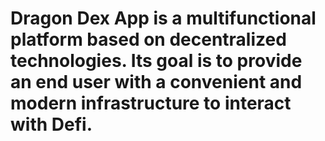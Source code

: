 # Dragon Dex App is a multifunctional platform based on decentralized technologies. Its goal is to provide an end user with a convenient and modern infrastructure to interact with Defi.
